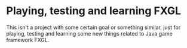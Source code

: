 # Playing, testing and learning FXGL
This isn't a project with some certain goal or something similar,
just for playing, testing and learning
some new things related to Java game framework FXGL.
